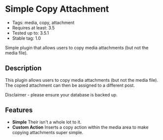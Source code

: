 # Simple Copy Attachment

* Tags: media, copy, attachment
* Requires at least: 3.5
* Tested up to: 3.5.1
* Stable tag: 1.0

Simple plugin that allows users to copy media attachments (but not the media file).

## Description

This plugin allows users to copy media attachments (but not the media file). The copied attachment can then be assigned to a different post.

Disclaimer - please ensure your database is backed up.

## Features

* **Simple** Their isn't a whole lot to it.
* **Custom Action** Inserts a copy action within the media area to make copying attachments super simple.
